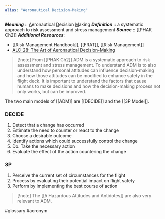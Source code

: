 ```yaml
---
alias: "Aeronautical Decision-Making"
---
```

***Meaning*** :: <u>A</u>eronautical <u>D</u>ecision <u>M</u>aking
***Definition***    ::  a systematic approach to risk assessment and stress management
***Source***         :: [[PHAK Ch2]]
***Additional Resources***: 
- [[Risk Management Handbook]], [[FRAT]], [[Risk Management]]
- [ALC-28: The Art of Aeronautical Decision-Making](https://www.faasafety.gov/files/helpcontent/Courses/ALC-28%20The%20Art%20of%20Aeronautical%20Decision-Making/content/index.html#/)

> [!note] From [[PHAK Ch2]]
> ADM is a systematic approach to risk assessment and stress management. To understand ADM is to also understand how personal attitudes can influence decision-making and how those attitudes can be modified to enhance safety in the flight deck. It is important to understand the factors that cause humans to make decisions and how the decision-making process not only works, but can be improved.

The two main models of [[ADM]] are [[DECIDE]] and the [[3P Model]].

### DECIDE
1. Detect that a change has occurred
2. Estimate the need to counter or react to the change
3. Choose a desirable outcome
4. Identify actions which could successfully control the change
5. Do.  Take the necessary action
6. Evaluate the effect of the action countering the change

### 3P
1. Perceive the current set of circumstances for the flight
2. Process by evaluating their potential impact on flight safety
3. Perform by implementing the best course of action

> [!note] The [[5 Hazardous Attitudes and Antidotes]] are also very relevant to ADM.

#glossary #acronym